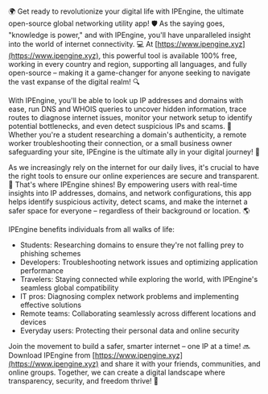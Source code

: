 🌍 Get ready to revolutionize your digital life with IPEngine, the ultimate open-source global networking utility app! 🛡️ As the saying goes, "knowledge is power," and with IPEngine, you'll have unparalleled insight into the world of internet connectivity. 💻 At [https://www.ipengine.xyz](https://www.ipengine.xyz), this powerful tool is available 100% free, working in every country and region, supporting all languages, and fully open-source – making it a game-changer for anyone seeking to navigate the vast expanse of the digital realm! 🔍

With IPEngine, you'll be able to look up IP addresses and domains with ease, run DNS and WHOIS queries to uncover hidden information, trace routes to diagnose internet issues, monitor your network setup to identify potential bottlenecks, and even detect suspicious IPs and scams. 🚀 Whether you're a student researching a domain's authenticity, a remote worker troubleshooting their connection, or a small business owner safeguarding your site, IPEngine is the ultimate ally in your digital journey! 📡

As we increasingly rely on the internet for our daily lives, it's crucial to have the right tools to ensure our online experiences are secure and transparent. 💯 That's where IPEngine shines! By empowering users with real-time insights into IP addresses, domains, and network configurations, this app helps identify suspicious activity, detect scams, and make the internet a safer space for everyone – regardless of their background or location. 🌎

IPEngine benefits individuals from all walks of life:

* Students: Researching domains to ensure they're not falling prey to phishing schemes
* Developers: Troubleshooting network issues and optimizing application performance
* Travelers: Staying connected while exploring the world, with IPEngine's seamless global compatibility
* IT pros: Diagnosing complex network problems and implementing effective solutions
* Remote teams: Collaborating seamlessly across different locations and devices
* Everyday users: Protecting their personal data and online security

Join the movement to build a safer, smarter internet – one IP at a time! 🔜 Download IPEngine from [https://www.ipengine.xyz](https://www.ipengine.xyz) and share it with your friends, communities, and online groups. Together, we can create a digital landscape where transparency, security, and freedom thrive! 🌟